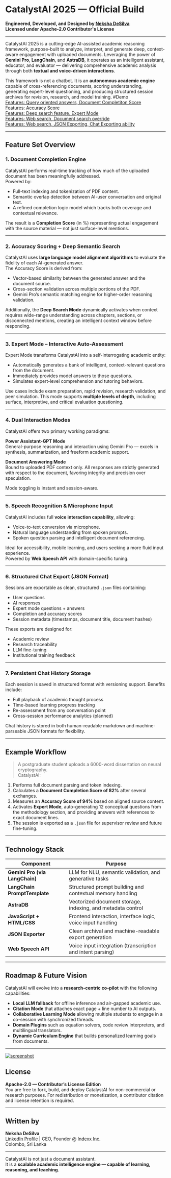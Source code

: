 # CatalystAI 2025 — Official Build  
**Engineered, Developed, and Designed by [Neksha DeSilva](https://www.github.com/nekshadesilva)**  
**Licensed under Apache-2.0 Contributor's License**

---

CatalystAI 2025 is a cutting-edge AI-assisted academic reasoning framework, purpose-built to analyze, interpret, and generate deep, context-aware engagement with uploaded documents. Leveraging the power of **Gemini Pro**, **LangChain**, and **AstraDB**, it operates as an intelligent assistant, educator, and evaluator — delivering comprehensive academic analysis through both **textual and voice-driven interactions**.

This framework is not a chatbot. It is an **autonomous academic engine** capable of cross-referencing documents, scoring understanding, generating expert-level questioning, and producing structured session archives for revision, research, and model training.
#Demo
<br>
<a href="https://drive.google.com/file/d/1nT4wa5c28xp8QVmRN8GQs-ZuFF2jhZgP/view?usp=sharing">Features: Query oriented answers, Document  Completiton Score</a><br>
<a href="https://drive.google.com/file/d/1HPPhWvQlRaYS4zNnUIXwesBgZ_qaoUJ_/view?usp=sharing">Features: Accuracy Score</a><br>
<a href="https://drive.google.com/file/d/1AVIsoWPNTmakMTqOevCPqzipOhaFjRuD/view?usp=sharing">Features: Deep search feature, Expert Mode</a><br>
<a href="https://drive.google.com/file/d/1NuXdFt5Yl9K6VeAQXoWD8eE_0Tbn12yZ/view?usp=sharing">Features: Web search, Document search override</a><br>
<a href="https://drive.google.com/file/d/1ZmCEBsfmSXqTUi-FMdoxYkm1P1GLItBy/view?usp=sharing">Features: Web search, JSON Exporting, Chat Exporting ability</a><br>

---

## Feature Set Overview

### 1. Document Completion Engine
CatalystAI performs real-time tracking of how much of the uploaded document has been meaningfully addressed.  
Powered by:
- Full-text indexing and tokenization of PDF content.
- Semantic overlap detection between AI-user conversation and original text.
- A refined completion logic model which tracks both coverage and contextual relevance.

The result is a **Completion Score** (in %) representing actual engagement with the source material — not just surface-level mentions.

---

### 2. Accuracy Scoring + Deep Semantic Search
CatalystAI uses **large language model alignment algorithms** to evaluate the fidelity of each AI-generated answer.  
The Accuracy Score is derived from:
- Vector-based similarity between the generated answer and the document source.
- Cross-section validation across multiple portions of the PDF.
- Gemini Pro’s semantic matching engine for higher-order reasoning validation.

Additionally, the **Deep Search Mode** dynamically activates when context requires wide-range understanding across chapters, sections, or disconnected mentions, creating an intelligent context window before responding.

---

### 3. Expert Mode – Interactive Auto-Assessment
Expert Mode transforms CatalystAI into a self-interrogating academic entity:
- Automatically generates a bank of intelligent, context-relevant questions from the document.
- Immediately provides model answers to those questions.
- Simulates expert-level comprehension and tutoring behaviors.

Use cases include exam preparation, rapid revision, research validation, and peer simulation. This mode supports **multiple levels of depth**, including surface, interpretive, and critical evaluation questioning.

---

### 4. Dual Interaction Modes
CatalystAI offers two primary working paradigms:

**Power Assistant-GPT Mode**  
General-purpose reasoning and interaction using Gemini Pro — excels in synthesis, summarization, and freeform academic support.

**Document Answering Mode**  
Bound to uploaded PDF context only. All responses are strictly generated with respect to the document, favoring integrity and precision over speculation.

Mode toggling is instant and session-aware.

---

### 5. Speech Recognition & Microphone Input
CatalystAI includes full **voice interaction capability**, allowing:
- Voice-to-text conversion via microphone.
- Natural language understanding from spoken prompts.
- Spoken question parsing and intelligent document referencing.

Ideal for accessibility, mobile learning, and users seeking a more fluid input experience.  
Powered by **Web Speech API** with domain-specific tuning.

---

### 6. Structured Chat Export (JSON Format)
Sessions are exportable as clean, structured `.json` files containing:
- User questions
- AI responses
- Expert mode questions + answers
- Completion and accuracy scores
- Session metadata (timestamps, document title, document hashes)

These exports are designed for:
- Academic review
- Research traceability
- LLM fine-tuning
- Institutional training feedback

---

### 7. Persistent Chat History Storage
Each session is saved in structured format with versioning support. Benefits include:
- Full playback of academic thought process
- Time-based learning progress tracking
- Re-assessment from any conversation point
- Cross-session performance analytics (planned)

Chat history is stored in both human-readable markdown and machine-parseable JSON formats for flexibility.

---

## Example Workflow

> A postgraduate student uploads a 6000-word dissertation on neural cryptography.  
CatalystAI:
1. Performs full document parsing and token indexing.
2. Calculates a **Document Completion Score of 82%** after several exchanges.
3. Measures an **Accuracy Score of 94%** based on aligned source content.
4. Activates **Expert Mode**, auto-generating 12 conceptual questions from the methodology section, and providing answers with references to exact document lines.
5. The session is exported as a `.json` file for supervisor review and future fine-tuning.

---

## Technology Stack

| Component | Purpose |
|----------|---------|
| **Gemini Pro (via LangChain)** | LLM for NLU, semantic validation, and generative tasks |
| **LangChain PromptTemplate** | Structured prompt building and contextual memory handling |
| **AstraDB** | Vectorized document storage, indexing, and metadata control |
| **JavaScript + HTML/CSS** | Frontend interaction, interface logic, voice input handling |
| **JSON Exporter** | Clean archival and machine-readable export generation |
| **Web Speech API** | Voice input integration (transcription and intent parsing) |

---

## Roadmap & Future Vision

CatalystAI will evolve into a **research-centric co-pilot** with the following capabilities:

- **Local LLM fallback** for offline inference and air-gapped academic use.
- **Citation Mode** that attaches exact page + line number to AI outputs.
- **Collaborative Learning Mode** allowing multiple students to engage in a co-session with synchronized threads.
- **Domain Plugins** such as equation solvers, code review interpreters, and multilingual translators.
- **Dynamic Curriculum Engine** that builds personalized learning goals from documents.

---
<a href="https://ibb.co/39kL00T9" style ="width:100%"><img src="https://i.ibb.co/39kL00T9/Screenshot-2025-05-01-085907.png" alt="screenshot" border="0"></a>

## License  
**Apache-2.0 — Contributor’s License Edition**  
You are free to fork, build, and deploy CatalystAI for non-commercial or research purposes. For redistribution or monetization, a contributor citation and license retention is required.

---

## Written by
**Neksha DeSilva**  
<a href="https://www.linkedin.com/in/neksha">LinkedIn Profile</a> | CEO, Founder @ [Indexx Inc.](https://github.com/nekshadesilva)  
Colombo, Sri Lanka

---

CatalystAI is not just a document assistant.  
It is a **scalable academic intelligence engine — capable of learning, reasoning, and teaching**.
